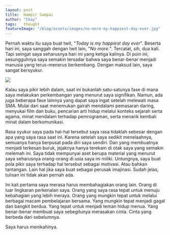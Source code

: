 ```yaml
---
layout: post
title:  Hampir Sampai
author: "Chay"
tags:   thought
featureImage: "/blog/assets/images/no-more-my-happiest-day-ever.jpg"
---
```


Pernah waktu itu saya buat twit, "_Today is my happiest day ever_". Beserta hari ini, saya sanggah dengan twit lain, "_No more._". Tercatat, _sih_, dua kali. Tapi seingat saya seharusnya hari ini yang ketiga kalinya. Di poin ini, sesungguhnya saya semakin tersadar bahwa saya benar-benar menjadi manusia yang terus-menerus berkembang. Dengan maksud lain, saya sangat bersyukur.

![](/blog/assets/images/no-more-my-happiest-day-ever.jpg)

Kalau saya pikir lebih dalam, saat ini bukanlah satu-satunya fase di mana saya melakukan perkembangan yang menurut saya signifikan. Namun, ada juga beberapa fase lainnya yang dapat saya ingat setelah melewati masa SMA. Mulai dari saat menemukan gairah mendalami pemasaran daring, menyukai film dan buku, pencarian arti hidup melalui konteks sejarah serta agama, minat mendalam terhadap pemrograman, serta menarik kembali minat dalam berkomunikasi.

Rasa syukur saya pada hal-hal tersebut saya rasa tidaklah sebesar dengan apa yang saya rasa saat ini. Karena setelah saya sedikit menelaahnya, semuanya hanya berpusat pada diri saya sendiri. Dan yang membuatnya menjadi terkesan buruk, jejaknya hanya terekam di otak saya yang semakin melemah ini. Saya tidak mempunyai aset berupa material yang menurut saya seharusnya orang-orang di usia saya ini miliki. Untungnya, saya buat pola pikir saya terhadap hal tersebut sebagai motivasi. Atau bahkan tantangan. Lain hal jika saya buat sebagai perusak imajinasi. Sudah jelas, tulisan ini tidak akan pernah ada.

Ini kali pertama saya merasa harus membahagiakan orang lain. Orang di luar lingkaran perkenalan saya. Orang yang saya rasa tepat untuk menuju kebahagian yang lebih meraya. Orang yang mungkin tepat untuk melalui berbagai macam pembelajaran bersama. Yang mungkin tepat menjadi gagal dan bangkit berdua. Yang tepat untuk menjadi teman hidup menua. Yang benar-benar membuat saya sebegitunya merasakan cinta. Cinta yang berbeda dari sebelumnya.

Saya harus menikahinya.
